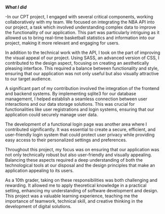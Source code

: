 ***What I did***

-In our CPT project, I engaged with several critical components, working collaboratively with my team. We focused on integrating the NBA API into our project, a task which involved understanding complex data to improve the functionality of our application. This part was particularly intriguing as it allowed us to bring real-time basketball statistics and information into our project, making it more relevant and engaging for users.

In addition to the technical work with the API, I took on the part of improving the visual appeal of our project. Using SASS, an advanced version of CSS, I contributed to the design aspect, focusing on creating an aesthetically pleasing interface. This required a balance between functionality and style, ensuring that our application was not only useful but also visually attractive to our target audience.

A significant part of my contribution involved the integration of the frontend and backend systems. By implementing sqlite3 for our database management, I helped establish a seamless connection between user interactions and our data storage solutions. This was crucial for functionalities like user registrations and login systems, ensuring that our application could securely manage user data.

The development of a functional login page was another area where I contributed significantly. It was essential to create a secure, efficient, and user-friendly login system that could protect user privacy while providing easy access to their personalized settings and preferences.

Throughout this project, my focus was on ensuring that our application was not only technically robust but also user-friendly and visually appealing. Balancing these aspects required a deep understanding of both the technological tools at our disposal and the design principles that make an application appealing to its users.

As a 10th grader, taking on these responsibilities was both challenging and rewarding. It allowed me to apply theoretical knowledge in a practical setting, enhancing my understanding of software development and design. This project was a valuable learning experience, teaching me the importance of teamwork, technical skill, and creative thinking in the development of digital solutions.